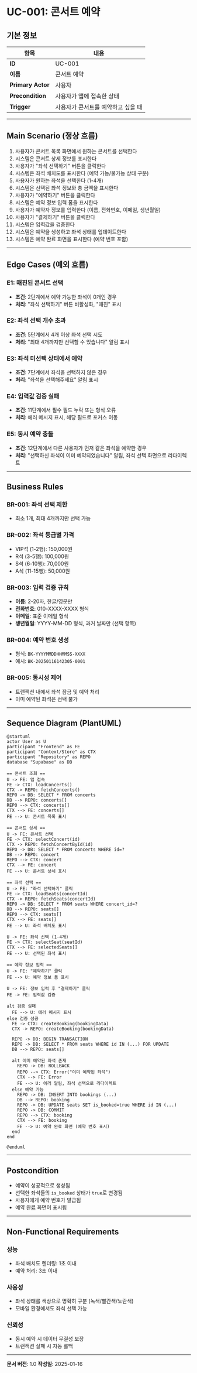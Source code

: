 # UC-001: 콘서트 예약

## 기본 정보

| 항목 | 내용 |
|------|------|
| **ID** | UC-001 |
| **이름** | 콘서트 예약 |
| **Primary Actor** | 사용자 |
| **Precondition** | 사용자가 앱에 접속한 상태 |
| **Trigger** | 사용자가 콘서트를 예약하고 싶을 때 |

---

## Main Scenario (정상 흐름)

1. 사용자가 콘서트 목록 화면에서 원하는 콘서트를 선택한다
2. 시스템은 콘서트 상세 정보를 표시한다
3. 사용자가 "좌석 선택하기" 버튼을 클릭한다
4. 시스템은 좌석 배치도를 표시한다 (예약 가능/불가능 상태 구분)
5. 사용자가 원하는 좌석을 선택한다 (1-4개)
6. 시스템은 선택된 좌석 정보와 총 금액을 표시한다
7. 사용자가 "예약하기" 버튼을 클릭한다
8. 시스템은 예약 정보 입력 폼을 표시한다
9. 사용자가 예약자 정보를 입력한다 (이름, 전화번호, 이메일, 생년월일)
10. 사용자가 "결제하기" 버튼을 클릭한다
11. 시스템은 입력값을 검증한다
12. 시스템은 예약을 생성하고 좌석 상태를 업데이트한다
13. 시스템은 예약 완료 화면을 표시한다 (예약 번호 포함)

---

## Edge Cases (예외 흐름)

### E1: 매진된 콘서트 선택
- **조건**: 2단계에서 예약 가능한 좌석이 0개인 경우
- **처리**: "좌석 선택하기" 버튼 비활성화, "매진" 표시

### E2: 좌석 선택 개수 초과
- **조건**: 5단계에서 4개 이상 좌석 선택 시도
- **처리**: "최대 4개까지만 선택할 수 있습니다" 알림 표시

### E3: 좌석 미선택 상태에서 예약
- **조건**: 7단계에서 좌석을 선택하지 않은 경우
- **처리**: "좌석을 선택해주세요" 알림 표시

### E4: 입력값 검증 실패
- **조건**: 11단계에서 필수 필드 누락 또는 형식 오류
- **처리**: 에러 메시지 표시, 해당 필드로 포커스 이동

### E5: 동시 예약 충돌
- **조건**: 12단계에서 다른 사용자가 먼저 같은 좌석을 예약한 경우
- **처리**: "선택하신 좌석이 이미 예약되었습니다" 알림, 좌석 선택 화면으로 리다이렉트

---

## Business Rules

### BR-001: 좌석 선택 제한
- 최소 1개, 최대 4개까지만 선택 가능

### BR-002: 좌석 등급별 가격
- VIP석 (1-2행): 150,000원
- R석 (3-5행): 100,000원
- S석 (6-10행): 70,000원
- A석 (11-15행): 50,000원

### BR-003: 입력 검증 규칙
- **이름**: 2-20자, 한글/영문만
- **전화번호**: 010-XXXX-XXXX 형식
- **이메일**: 표준 이메일 형식
- **생년월일**: YYYY-MM-DD 형식, 과거 날짜만 (선택 항목)

### BR-004: 예약 번호 생성
- 형식: `BK-YYYYMMDDHHMMSS-XXXX`
- 예시: `BK-20250116142305-0001`

### BR-005: 동시성 제어
- 트랜잭션 내에서 좌석 잠금 및 예약 처리
- 이미 예약된 좌석은 선택 불가

---

## Sequence Diagram (PlantUML)

```plantuml
@startuml
actor User as U
participant "Frontend" as FE
participant "Context/Store" as CTX
participant "Repository" as REPO
database "Supabase" as DB

== 콘서트 조회 ==
U -> FE: 앱 접속
FE -> CTX: loadConcerts()
CTX -> REPO: fetchConcerts()
REPO -> DB: SELECT * FROM concerts
DB --> REPO: concerts[]
REPO --> CTX: concerts[]
CTX --> FE: concerts[]
FE --> U: 콘서트 목록 표시

== 콘서트 상세 ==
U -> FE: 콘서트 선택
FE -> CTX: selectConcert(id)
CTX -> REPO: fetchConcertById(id)
REPO -> DB: SELECT * FROM concerts WHERE id=?
DB --> REPO: concert
REPO --> CTX: concert
CTX --> FE: concert
FE --> U: 콘서트 상세 표시

== 좌석 선택 ==
U -> FE: "좌석 선택하기" 클릭
FE -> CTX: loadSeats(concertId)
CTX -> REPO: fetchSeats(concertId)
REPO -> DB: SELECT * FROM seats WHERE concert_id=?
DB --> REPO: seats[]
REPO --> CTX: seats[]
CTX --> FE: seats[]
FE --> U: 좌석 배치도 표시

U -> FE: 좌석 선택 (1-4개)
FE -> CTX: selectSeat(seatId)
CTX --> FE: selectedSeats[]
FE --> U: 선택된 좌석 표시

== 예약 정보 입력 ==
U -> FE: "예약하기" 클릭
FE --> U: 예약 정보 폼 표시

U -> FE: 정보 입력 후 "결제하기" 클릭
FE -> FE: 입력값 검증

alt 검증 실패
  FE --> U: 에러 메시지 표시
else 검증 성공
  FE -> CTX: createBooking(bookingData)
  CTX -> REPO: createBooking(bookingData)

  REPO -> DB: BEGIN TRANSACTION
  REPO -> DB: SELECT * FROM seats WHERE id IN (...) FOR UPDATE
  DB --> REPO: seats[]

  alt 이미 예약된 좌석 존재
    REPO -> DB: ROLLBACK
    REPO --> CTX: Error("이미 예약된 좌석")
    CTX --> FE: Error
    FE --> U: 에러 알림, 좌석 선택으로 리다이렉트
  else 예약 가능
    REPO -> DB: INSERT INTO bookings (...)
    DB --> REPO: booking
    REPO -> DB: UPDATE seats SET is_booked=true WHERE id IN (...)
    REPO -> DB: COMMIT
    REPO --> CTX: booking
    CTX --> FE: booking
    FE --> U: 예약 완료 화면 (예약 번호 표시)
  end
end

@enduml
```

---

## Postcondition

- 예약이 성공적으로 생성됨
- 선택한 좌석들의 `is_booked` 상태가 `true`로 변경됨
- 사용자에게 예약 번호가 발급됨
- 예약 완료 화면이 표시됨

---

## Non-Functional Requirements

### 성능
- 좌석 배치도 렌더링: 1초 이내
- 예약 처리: 3초 이내

### 사용성
- 좌석 상태를 색상으로 명확히 구분 (녹색/빨간색/노란색)
- 모바일 환경에서도 좌석 선택 가능

### 신뢰성
- 동시 예약 시 데이터 무결성 보장
- 트랜잭션 실패 시 자동 롤백

---

**문서 버전**: 1.0
**작성일**: 2025-01-16
